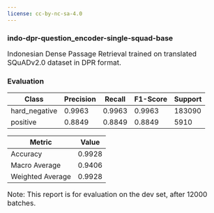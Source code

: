 ```yaml
---
license: cc-by-nc-sa-4.0
---
```

### indo-dpr-question_encoder-single-squad-base
<p style="font-size:16px">Indonesian Dense Passage Retrieval trained on translated SQuADv2.0 dataset in DPR format.</p>


### Evaluation 

| Class | Precision | Recall | F1-Score | Support |
|-------|-----------|--------|----------|---------|
| hard_negative | 0.9963 | 0.9963 | 0.9963 | 183090 |
| positive | 0.8849 | 0.8849 | 0.8849 | 5910 |

| Metric | Value |
|--------|-------|
| Accuracy | 0.9928 |
| Macro Average | 0.9406 |
| Weighted Average | 0.9928 |

<p style="font-size:16px">Note: This report is for evaluation on the dev set, after 12000 batches.</p>
